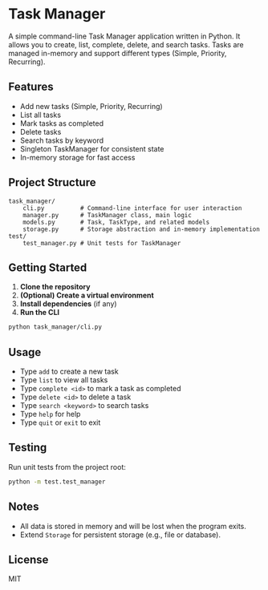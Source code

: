 # Task Manager

A simple command-line Task Manager application written in Python. It allows you to create, list, complete, delete, and search tasks. Tasks are managed in-memory and support different types (Simple, Priority, Recurring).

## Features
- Add new tasks (Simple, Priority, Recurring)
- List all tasks
- Mark tasks as completed
- Delete tasks
- Search tasks by keyword
- Singleton TaskManager for consistent state
- In-memory storage for fast access

## Project Structure
```
task_manager/
    cli.py          # Command-line interface for user interaction
    manager.py      # TaskManager class, main logic
    models.py       # Task, TaskType, and related models
    storage.py      # Storage abstraction and in-memory implementation
test/
    test_manager.py # Unit tests for TaskManager
```

## Getting Started
1. **Clone the repository**
2. **(Optional) Create a virtual environment**
3. **Install dependencies** (if any)
4. **Run the CLI**

```sh
python task_manager/cli.py
```

## Usage
- Type `add` to create a new task
- Type `list` to view all tasks
- Type `complete <id>` to mark a task as completed
- Type `delete <id>` to delete a task
- Type `search <keyword>` to search tasks
- Type `help` for help
- Type `quit` or `exit` to exit

## Testing
Run unit tests from the project root:
```sh
python -m test.test_manager
```

## Notes
- All data is stored in memory and will be lost when the program exits.
- Extend `Storage` for persistent storage (e.g., file or database).

## License
MIT
